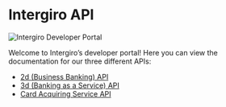 # Intergiro API

<img :src="$withBase('/assets/img/tech-splash.jpg')" alt="Intergiro Developer Portal">

Welcome to Intergiro’s developer portal! Here you can view the documentation for our three different APIs:

* [2d (Business Banking) API](/2d/getting-started/introduction.html)
* [3d (Banking as a Service) API](/3d/getting-started/introduction.html)
* [Card Acquiring Service API](/merchant/integration-guide/introduction.html)